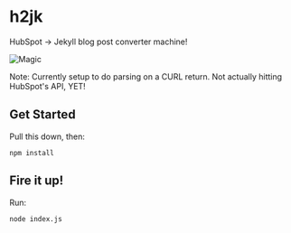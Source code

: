 # h2jk

HubSpot -> Jekyll blog post converter machine!

![Magic](https://media.giphy.com/media/12NUbkX6p4xOO4/giphy.gif)

Note: Currently setup to do parsing on a CURL return. Not actually hitting HubSpot's API, YET!


## Get Started

Pull this down, then:

```
npm install
```

## Fire it up!

Run:

```
node index.js
```
